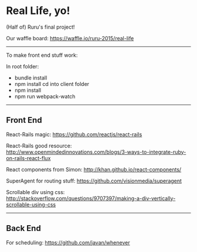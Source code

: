 # Real Life, yo!
(Half of) Ruru's final project!

Our waffle board:
https://waffle.io/ruru-2015/real-life

---
To make front end stuff work:

In root folder:
* bundle install
* npm install
cd into client folder
* npm install
* npm run webpack-watch

---
## Front End

React-Rails magic:
https://github.com/reactjs/react-rails

React-Rails good resource:
http://www.openmindedinnovations.com/blogs/3-ways-to-integrate-ruby-on-rails-react-flux

React components from Simon:
http://khan.github.io/react-components/

SuperAgent for routing stuff:
https://github.com/visionmedia/superagent

Scrollable div using css:
http://stackoverflow.com/questions/9707397/making-a-div-vertically-scrollable-using-css

---
## Back End
For scheduling: 
https://github.com/javan/whenever
